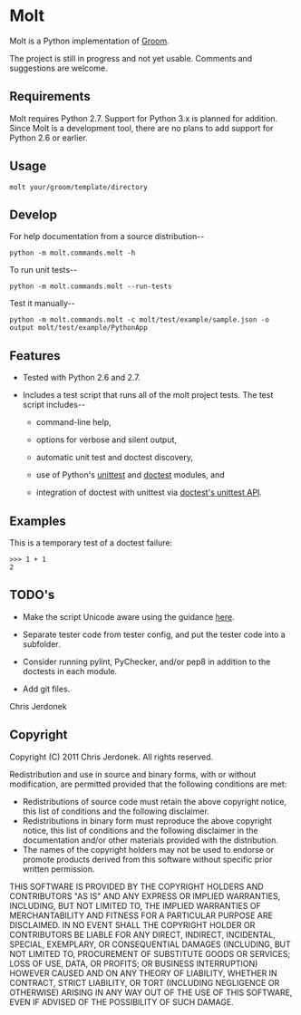 Molt
====

Molt is a Python implementation of [Groom](https://github.com/cjerdonek/groom).

The project is still in progress and not yet usable.  Comments and
suggestions are welcome.


Requirements
------------

Molt requires Python 2.7.  Support for Python 3.x is planned for addition.
Since Molt is a development tool, there are no plans to add support for
Python 2.6 or earlier.


Usage
-----

    molt your/groom/template/directory


Develop
-------

For help documentation from a source distribution--

    python -m molt.commands.molt -h

To run unit tests--

    python -m molt.commands.molt --run-tests

Test it manually--

    python -m molt.commands.molt -c molt/test/example/sample.json -o output molt/test/example/PythonApp


Features
--------

* Tested with Python 2.6 and 2.7.

* Includes a test script that runs all of the molt project tests.
  The test script includes--

  * command-line help,

  * options for verbose and silent output,

  * automatic unit test and doctest discovery,

  * use of Python's [unittest](http://docs.python.org/library/unittest.html)
    and [doctest](http://docs.python.org/library/doctest.html) modules, and

  * integration of doctest with unittest via
    [doctest's unittest API](http://docs.python.org/library/doctest.html#unittest-api).


Examples
--------

This is a temporary test of a doctest failure:

    >>> 1 + 1
    2


TODO's
------

  * Make the script Unicode aware using the guidance [here](http://docs.python.org/howto/unicode.html).

  * Separate tester code from tester config, and put the tester code into
    a subfolder.

  * Consider running pylint, PyChecker, and/or pep8 in addition to the
    doctests in each module.

  * Add git files.


Chris Jerdonek


Copyright
---------

Copyright (C) 2011 Chris Jerdonek. All rights reserved.

Redistribution and use in source and binary forms, with or without
modification, are permitted provided that the following conditions are met:

* Redistributions of source code must retain the above copyright notice,
  this list of conditions and the following disclaimer.
* Redistributions in binary form must reproduce the above copyright notice,
  this list of conditions and the following disclaimer in the documentation
  and/or other materials provided with the distribution.
* The names of the copyright holders may not be used to endorse or promote
  products derived from this software without specific prior written
  permission.

THIS SOFTWARE IS PROVIDED BY THE COPYRIGHT HOLDERS AND CONTRIBUTORS "AS IS"
AND ANY EXPRESS OR IMPLIED WARRANTIES, INCLUDING, BUT NOT LIMITED TO, THE
IMPLIED WARRANTIES OF MERCHANTABILITY AND FITNESS FOR A PARTICULAR PURPOSE
ARE DISCLAIMED. IN NO EVENT SHALL THE COPYRIGHT HOLDER OR CONTRIBUTORS BE
LIABLE FOR ANY DIRECT, INDIRECT, INCIDENTAL, SPECIAL, EXEMPLARY, OR
CONSEQUENTIAL DAMAGES (INCLUDING, BUT NOT LIMITED TO, PROCUREMENT OF
SUBSTITUTE GOODS OR SERVICES; LOSS OF USE, DATA, OR PROFITS; OR BUSINESS
INTERRUPTION) HOWEVER CAUSED AND ON ANY THEORY OF LIABILITY, WHETHER IN
CONTRACT, STRICT LIABILITY, OR TORT (INCLUDING NEGLIGENCE OR OTHERWISE)
ARISING IN ANY WAY OUT OF THE USE OF THIS SOFTWARE, EVEN IF ADVISED OF THE
POSSIBILITY OF SUCH DAMAGE.
